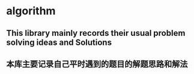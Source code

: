 # algorithm


## This library mainly records their usual problem solving ideas and Solutions

## 本库主要记录自己平时遇到的题目的解题思路和解法